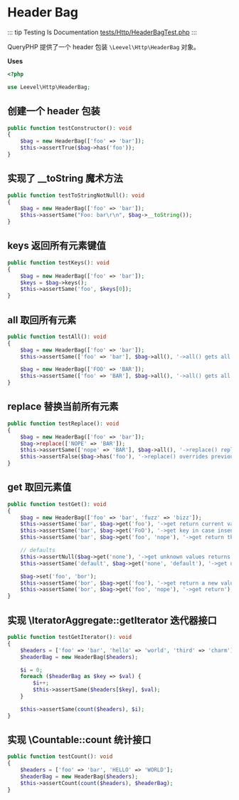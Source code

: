 # Header Bag

::: tip Testing Is Documentation
[tests/Http/HeaderBagTest.php](https://github.com/hunzhiwange/framework/blob/master/tests/Http/HeaderBagTest.php)
:::
    
QueryPHP 提供了一个 header 包装 `\Leevel\Http\HeaderBag` 对象。

**Uses**

``` php
<?php

use Leevel\Http\HeaderBag;
```

## 创建一个 header 包装

``` php
public function testConstructor(): void
{
    $bag = new HeaderBag(['foo' => 'bar']);
    $this->assertTrue($bag->has('foo'));
}
```
    
## 实现了 __toString 魔术方法

``` php
public function testToStringNotNull(): void
{
    $bag = new HeaderBag(['foo' => 'bar']);
    $this->assertSame("Foo: bar\r\n", $bag->__toString());
}
```
    
## keys 返回所有元素键值

``` php
public function testKeys(): void
{
    $bag = new HeaderBag(['foo' => 'bar']);
    $keys = $bag->keys();
    $this->assertSame('foo', $keys[0]);
}
```
    
## all 取回所有元素

``` php
public function testAll(): void
{
    $bag = new HeaderBag(['foo' => 'bar']);
    $this->assertSame(['foo' => 'bar'], $bag->all(), '->all() gets all the input');

    $bag = new HeaderBag(['FOO' => 'BAR']);
    $this->assertSame(['foo' => 'BAR'], $bag->all(), '->all() gets all the input key are lower case');
}
```
    
## replace 替换当前所有元素

``` php
public function testReplace(): void
{
    $bag = new HeaderBag(['foo' => 'bar']);
    $bag->replace(['NOPE' => 'BAR']);
    $this->assertSame(['nope' => 'BAR'], $bag->all(), '->replace() replaces the input with the argument');
    $this->assertFalse($bag->has('foo'), '->replace() overrides previously set the input');
}
```
    
## get 取回元素值

``` php
public function testGet(): void
{
    $bag = new HeaderBag(['foo' => 'bar', 'fuzz' => 'bizz']);
    $this->assertSame('bar', $bag->get('foo'), '->get return current value');
    $this->assertSame('bar', $bag->get('FoO'), '->get key in case insensitive');
    $this->assertSame('bar', $bag->get('foo', 'nope'), '->get return the value');

    // defaults
    $this->assertNull($bag->get('none'), '->get unknown values returns null');
    $this->assertSame('default', $bag->get('none', 'default'), '->get unknown values returns default');

    $bag->set('foo', 'bor');
    $this->assertSame('bor', $bag->get('foo'), '->get return a new value');
    $this->assertSame('bor', $bag->get('foo', 'nope'), '->get return');
}
```
    
## 实现 \IteratorAggregate::getIterator 迭代器接口

``` php
public function testGetIterator(): void
{
    $headers = ['foo' => 'bar', 'hello' => 'world', 'third' => 'charm'];
    $headerBag = new HeaderBag($headers);

    $i = 0;
    foreach ($headerBag as $key => $val) {
        $i++;
        $this->assertSame($headers[$key], $val);
    }

    $this->assertSame(count($headers), $i);
}
```
    
## 实现 \Countable::count 统计接口

``` php
public function testCount(): void
{
    $headers = ['foo' => 'bar', 'HELLO' => 'WORLD'];
    $headerBag = new HeaderBag($headers);
    $this->assertCount(count($headers), $headerBag);
}
```
